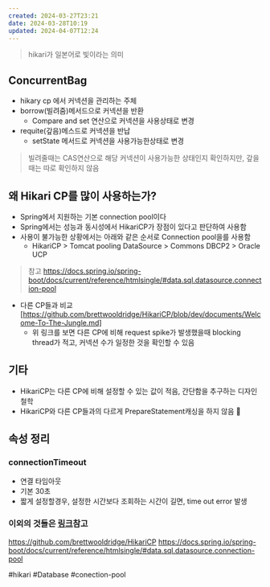 ```yaml
---
created: 2024-03-27T23:21
date: 2024-03-28T10:19
updated: 2024-04-07T12:24
---
```

> hikari가 일본어로 빛이라는 의미
## ConcurrentBag
- hikary cp 에서 커넥션을 관리하는 주체
- borrow(빌려줌)메서드으로 커넥션을 반환
	- Compare and set 연산으로 커넥션을 사용상태로 변경
- requite(갚음)메스드로 커넥션을 반납
	- setState 메서드로 커넥션을 사용가능한상태로 변경
> 빌려줄때는 CAS연산으로 해당 커넥션이 사용가능한 상태인지 확인하지만, 갚을때는 따로 확인하지 않음

## 왜 Hikari CP를 많이 사용하는가?
- Spring에서 지원하는 기본  connection pool이다
- Spring에서는 성능과 동시성에서 HikariCP가 장점이 있다고 판단하여 사용함
- 사용이 불가능한 상황에서는 아래와 같은 순서로 Connection pool을를 사용함
	- HikariCP > Tomcat pooling DataSource > Commons DBCP2 > Oracle UCP
>참고
>https://docs.spring.io/spring-boot/docs/current/reference/htmlsingle/#data.sql.datasource.connection-pool

-  다른 CP들과 비교 [https://github.com/brettwooldridge/HikariCP/blob/dev/documents/Welcome-To-The-Jungle.md]
	- 위 링크를 보면 다른 CP에 비해  request spike가 발생했을때 blocking thread가 적고, 커넥션 수가 일정한 것을 확인할 수 있음

## 기타
- HikariCP는 다른 CP에 비해 설정할 수 있는 값이 적음, 간단함을 추구하는 디자인 철학
- HikariCP와 다른 CP들과의 다르게 PrepareStatement캐싱을 하지 않음

## 속성 정리
### connectionTimeout
- 연결 타임아웃
- 기본 30초
- 짧게 설정할경우, 설정한 시간보다 조회하는 시간이 길면, time out error 발생

### 이외의 것들은 [링크](https://github.com/brettwooldridge/HikariCP?tab=readme-ov-file#gear-configuration-knobs-baby)참고

https://github.com/brettwooldridge/HikariCP
https://docs.spring.io/spring-boot/docs/current/reference/htmlsingle/#data.sql.datasource.connection-pool

#hikari
#Database 
#conection-pool
